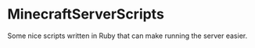 MinecraftServerScripts
======================

Some nice scripts written in Ruby that can make running the server easier.

